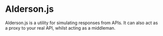 # Alderson.js
Alderson.js is a utility for simulating responses from APIs. It can also act as a proxy to your real API, whilst acting as a middleman.
